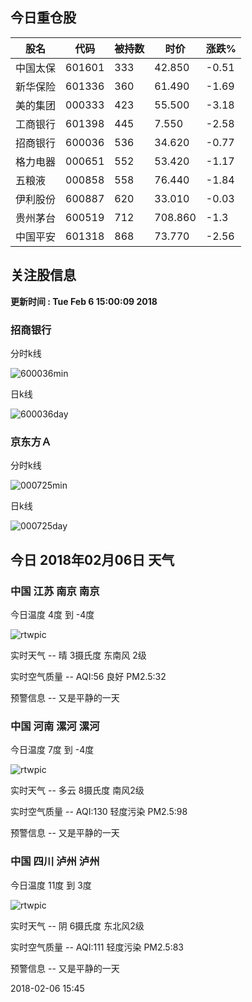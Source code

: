 
## 今日重仓股 

|股名|代码|被持数|时价|涨跌%|
|---|---|---|---|---|
|中国太保|601601|333|42.850|-0.51|
|新华保险|601336|360|61.490|-1.69|
|美的集团|000333|423|55.500|-3.18|
|工商银行|601398|445|7.550|-2.58|
|招商银行|600036|536|34.620|-0.77|
|格力电器|000651|552|53.420|-1.17|
|五粮液|000858|558|76.440|-1.84|
|伊利股份|600887|620|33.010|-0.03|
|贵州茅台|600519|712|708.860|-1.3|
|中国平安|601318|868|73.770|-2.56|

## 关注股信息
**更新时间 : Tue Feb  6 15:00:09 2018**
### 招商银行 
分时k线

![600036min](http://image.sinajs.cn/newchart/min/n/sh600036.gif)

日k线

![600036day](http://image.sinajs.cn/newchart/daily/n/sh600036.gif)

### 京东方Ａ 
分时k线

![000725min](http://image.sinajs.cn/newchart/min/n/sz000725.gif)

日k线

![000725day](http://image.sinajs.cn/newchart/daily/n/sz000725.gif)
## 今日 2018年02月06日 天气
### 中国 江苏 南京 南京

今日温度 4度 到 -4度

![rtwpic](http://app1.showapi.com/weather/icon/day/00.png)

实时天气 -- 晴 3摄氏度 东南风 2级

实时空气质量 -- AQI:56 良好 PM2.5:32

预警信息 -- 又是平静的一天
    
### 中国 河南 漯河 漯河

今日温度 7度 到 -4度

![rtwpic](http://app1.showapi.com/weather/icon/day/01.png)

实时天气 -- 多云 8摄氏度 南风2级

实时空气质量 -- AQI:130 轻度污染 PM2.5:98

预警信息 -- 又是平静的一天
    
### 中国 四川 泸州 泸州

今日温度 11度 到 3度

![rtwpic](http://app1.showapi.com/weather/icon/day/02.png)

实时天气 -- 阴 6摄氏度 东北风2级

实时空气质量 -- AQI:111 轻度污染 PM2.5:83

预警信息 -- 又是平静的一天
    
2018-02-06 15:45